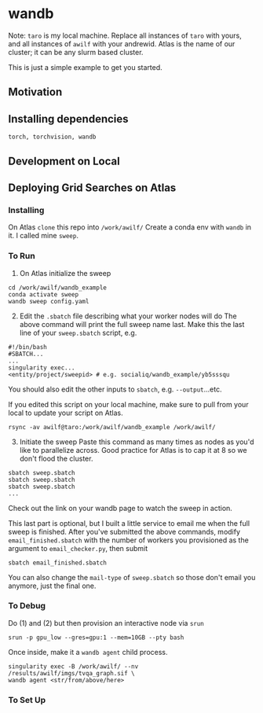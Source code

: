 # wandb
Note: `taro` is my local machine. Replace all instances of `taro` with yours, and all instances of `awilf` with your andrewid. Atlas is the name of our cluster; it can be any slurm based cluster.

This is just a simple example to get you started.

## Motivation

## Installing dependencies
`torch, torchvision, wandb`

## Development on Local

## Deploying Grid Searches on Atlas
### Installing
On Atlas `clone` this repo into `/work/awilf/`
Create a conda env with `wandb` in it. I called mine `sweep`.

### To Run
1. On Atlas initialize the sweep
```
cd /work/awilf/wandb_example
conda activate sweep
wandb sweep config.yaml
```

2. Edit the `.sbatch` file describing what your worker nodes will do
The above command will print the full sweep name last.  Make this the last line of your `sweep.sbatch` script, e.g.
```
#!/bin/bash
#SBATCH...
...
singularity exec...
<entity/project/sweepid> # e.g. socialiq/wandb_example/yb5sssqu
```

You should also edit the other inputs to `sbatch`, e.g. `--output`...etc. 

If you edited this script on your local machine, make sure to pull from your local to update your script on Atlas.
```
rsync -av awilf@taro:/work/awilf/wandb_example /work/awilf/
```

3. Initiate the sweep
Paste this command as many times as nodes as you'd like to parallelize across.  Good practice for Atlas is to cap it at 8 so we don't flood the cluster.
```
sbatch sweep.sbatch
sbatch sweep.sbatch
sbatch sweep.sbatch
...
```

Check out the link on your wandb page to watch the sweep in action. 

This last part is optional, but I built a little service to email me when the full sweep is finished. After you've submitted the above commands, modify `email_finished.sbatch` with the number of workers you provisioned as the argument to `email_checker.py`, then submit
```
sbatch email_finished.sbatch
```

You can also change the `mail-type` of `sweep.sbatch` so those don't email you anymore, just the final one.

### To Debug
Do (1) and (2) but then provision an interactive node via `srun`
```
srun -p gpu_low --gres=gpu:1 --mem=10GB --pty bash
```

Once inside, make it a `wandb agent` child process.
```
singularity exec -B /work/awilf/ --nv /results/awilf/imgs/tvqa_graph.sif \
wandb agent <str/from/above/here>
```

### To Set Up


